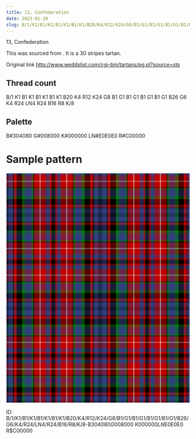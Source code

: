 ```yaml
---
title: 13, Confederation
date: 2023-01-28
slug: B/1/K1/B1/K1/B1/K1/B1/K1/B20/K4/R12/K24/G8/B1/G1/B1/G1/B1/G1/B1/G1/B26/G6/K4/R24/LN4/R24/B16/R8/K/8-B$304080 G$008000 K$000000 LN$E0E0E0 R$C00000
---
```

13, Confederation

This was sourced from <no value>.  It is a 30 stripes tartan.

Original link http://www.weddslist.com/cgi-bin/tartans/pg.pl?source=sts

## Thread count
B/1 K1 B1 K1 B1 K1 B1 K1 B20 K4 R12 K24 G8 B1 G1 B1 G1 B1 G1 B1 G1 B26 G6 K4 R24 LN4 R24 B16 R8 K/8

## Palette
B#304080 G#008000 K#000000 LN#E0E0E0 R#C00000

# Sample pattern

![Tartan detail](tartan.png "B/1 K1 B1 K1 B1 K1 B1 K1 B20 K4 R12 K24 G8 B1 G1 B1 G1 B1 G1 B1 G1 B26 G6 K4 R24 LN4 R24 B16 R8 K/8 tartan")

ID: B/1/K1/B1/K1/B1/K1/B1/K1/B20/K4/R12/K24/G8/B1/G1/B1/G1/B1/G1/B1/G1/B26/G6/K4/R24/LN4/R24/B16/R8/K/8-B$304080 G$008000 K$000000 LN$E0E0E0 R$C00000